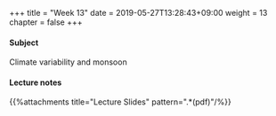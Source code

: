 +++
title = "Week 13"
date = 2019-05-27T13:28:43+09:00
weight = 13
chapter = false
+++

#### Subject

Climate variability and monsoon

#### Lecture notes

{{%attachments title="Lecture Slides" pattern=".*(pdf)"/%}}
